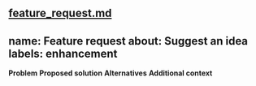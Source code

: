 [feature_request.md](https://github.com/user-attachments/files/22377912/feature_request.md)
---
name: Feature request
about: Suggest an idea
labels: enhancement
---
**Problem**
**Proposed solution**
**Alternatives**
**Additional context**
